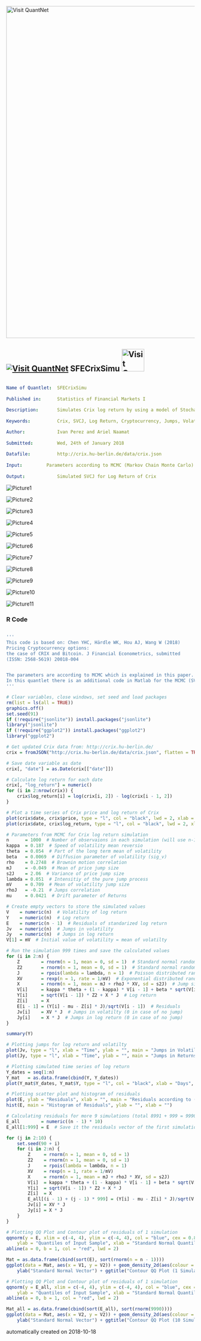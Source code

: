 [<img src="https://github.com/QuantLet/Styleguide-and-FAQ/blob/master/pictures/banner.png" width="888" alt="Visit QuantNet">](http://quantlet.de/)

## [<img src="https://github.com/QuantLet/Styleguide-and-FAQ/blob/master/pictures/qloqo.png" alt="Visit QuantNet">](http://quantlet.de/) **SFECrixSimu** [<img src="https://github.com/QuantLet/Styleguide-and-FAQ/blob/master/pictures/QN2.png" width="60" alt="Visit QuantNet 2.0">](http://quantlet.de/)

```yaml

Name of Quantlet:  SFECrixSimu
 
Published in:      Statistics of Financial Markets I
  
Description:       Simulates Crix log return by using a model of Stochastic Volatility with Correlated Jumps (SVCJ).
 
Keywords:          Crix, SVCJ, Log Return, Cryptocurrency, Jumps, Volatility

Author:            Ivan Perez and Ariel Naamat
  
Submitted:         Wed, 24th of January 2018
  
Datafile:          http://crix.hu-berlin.de/data/crix.json
  
Input:  	   Parameters according to MCMC (Markov Chain Monte Carlo)
  
Output:            Simulated SVCJ for Log Return of Crix  
```

![Picture1](Contour%20QQ%20Plot%20(1%20Simulation).jpeg)

![Picture2](Contour%20QQ%20Plot%20(10%20Simulations).jpeg)

![Picture3](Histogram%20of%20Residuals.jpeg)

![Picture4](Jumps%20in%20Log%20Returns.jpeg)

![Picture5](Jumps%20in%20Volatility.jpeg)

![Picture6](QQ%20Plot%20of%20Residuals%20of%201%20Simulation.jpeg)

![Picture7](QQ%20Plot%20of%20Residuals%20of%2010%20Simulations.jpeg)

![Picture8](Scatter%20Plot%20of%20Residuals%20of%201%20Simulation.jpeg)

![Picture9](Simulated%20Time%20Series%20of%20Log%20Return.jpeg)

![Picture10](Time%20Series%20of%20Log%20Return%20of%20Real%20Data.jpeg)

![Picture11](Time%20Series%20of%20Price%20of%20Real%20Data.jpeg)

### R Code
```r

'''
This code is based on: Chen YHC, Härdle WK, Hou AJ, Wang W (2018)
Pricing Cryptocurrency options: 
the case of CRIX and Bitcoin. J Financial Econometrics, submitted
(ISSN: 2568-5619) 20018-004 


The parameters are according to MCMC which is explained in this paper.
In this quantlet there is an additional code in Matlab for the MCMC (SVCJ_crix.m)
'''

# Clear variables, close windows, set seed and load packages
rm(list = ls(all = TRUE))
graphics.off()
set.seed(91)
if (!require("jsonlite")) install.packages("jsonlite")
library("jsonlite")
if (!require("ggplot2")) install.packages("ggplot2")
library("ggplot2")

# Get updated Crix data from: http://crix.hu-berlin.de/
crix = fromJSON("http://crix.hu-berlin.de/data/crix.json", flatten = TRUE)

# Save date variable as date
crix[, "date"] = as.Date(crix[["date"]])

# Calculate log return for each date
crix[, "log_return"] = numeric()
for (i in 2:nrow(crix)) {
    crix$log_return[i] = log(crix[i, 2]) - log(crix[i - 1, 2])
}

# Plot a time series of Crix price and log return of Crix
plot(crix$date, crix$price, type = "l", col = "black", lwd = 2, xlab = "Date", ylab = "Daily price")
plot(crix$date, crix$log_return, type = "l", col = "black", lwd = 2, xlab = "Date", ylab = "Daily Log Return")

# Parameters from MCMC for Crix log return simulation
n      = 1000  # Number of observaions in each simulation (will use n-1 since Y1 = 0)
kappa  = 0.187  # Speed of volatility mean reversio
theta  = 0.054  # Part of the long term mean of volatility
beta   = 0.0069  # Diffusion parameter of volatility (sig_v)
rho    = 0.2748  # Brownin motion correlation
mJ     = -0.049  # Mean of price jump size
s2J    = 2.06  # Variance of price jump size
lambda = 0.051  # Intensitiy of the pure jump process
mV     = 0.709  # Mean of volatility jump size
rhoJ   = -0.21  # Jumps correlation
mu     = 0.0421  # Drift parameter of Returns

# Create empty vectors to store the simulated values
V    = numeric(n)  # Volatility of log return
Y    = numeric(n)  # Log return
E    = numeric(n - 1)  # Residuals of standarized log return
Jv   = numeric(n)  # Jumps in volatility
Jy   = numeric(n)  # Jumps in log return
V[1] = mV  # Initial value of volatility = mean of volatilty

# Run the simulation 999 times and save the calculated values
for (i in 2:n) {
    Z        = rnorm(n = 1, mean = 0, sd = 1)  # Standard normal random value
    Z2       = rnorm(n = 1, mean = 0, sd = 1)  # Standard normal random value
    J        = rpois(lambda = lambda, n = 1)  # Poisson distributed random value with lambda = 0.051 for determining whether a jump exists
    XV       = rexp(n = 1, rate = 1/mV)  # Exponential distributed random value with mV = 0.709 for jump size in volatility
    X        = rnorm(n = 1, mean = mJ + rhoJ * XV, sd = s2J)  # Jump size of log return
    V[i]     = kappa * theta + (1 - kappa) * V[i - 1] + beta * sqrt(V[i - 1]) * Z2 + XV * J  # Volatilty
    Y[i]     = sqrt(V[i - 1]) * Z2 + X * J  # Log return
    Z[i]     = X
    E[i - 1] = (Y[i] - mu - Z[i] * J)/sqrt(V[i - 1])  # Residuals
    Jv[i]    = XV * J  # Jumps in volatilty (0 in case of no jump)
    Jy[i]    = X * J  # Jumps in log return (0 in case of no jump)
}

summary(Y)

# Plotting jumps for log return and volatilty
plot(Jv, type = "l", xlab = "Time", ylab = "", main = "Jumps in Volatility")
plot(Jy, type = "l", xlab = "Time", ylab = "", main = "Jumps in Returns")

# Plotting simulated time series of log return
Y_dates = seq(1:n)
Y_mat   = as.data.frame(cbind(Y, Y_dates))
plot(Y_mat$Y_dates, Y_mat$Y, type = "l", col = "black", xlab = "Days", ylab = "Log Return")

# Plotting scatter plot and histogram of residuals
plot(E, ylab = "Residuals", xlab = "", main = "Residuals according to (14) of 1 Simulation")
hist(E, main = "Histogram of Residuals", ylab = "", xlab = "")

# Calculating residuals for more 9 simulations (total 8991 + 999 = 9990 points)
E_all        = numeric((n - 1) * 10)
E_all[1:999] = E  # Save it the residuals vector of the first simulation in the residuals matrix

for (j in 2:10) {
    set.seed(90 + i)
    for (i in 2:n) {
        Z     = rnorm(n = 1, mean = 0, sd = 1)
        Z2    = rnorm(n = 1, mean = 0, sd = 1)
        J     = rpois(lambda = lambda, n = 1)
        XV    = rexp(n = 1, rate = 1/mV)
        X     = rnorm(n = 1, mean = mJ + rhoJ * XV, sd = s2J)
        V[i]  = kappa * theta + (1 - kappa) * V[i - 1] + beta * sqrt(V[i - 1]) * Z2 + XV * J
        Y[i]  = sqrt(V[i - 1]) * Z2 + X * J
        Z[i]  = X
        E_all[(i - 1) + (j - 1) * 999] = (Y[i] - mu - Z[i] * J)/sqrt(V[i - 1])
        Jv[i] = XV * J
        Jy[i] = X * J
    }
}

# Plotting QQ Plot and Contour plot of residuals of 1 simulation
qqnorm(y = E, xlim = c(-4, 4), ylim = c(-4, 4), col = "blue", cex = 0.8, main = "QQ Plot of Residuals of 1 Simulation", 
    ylab = "Quantiles of Input Sample", xlab = "Standard Normal Quantiles")
abline(a = 0, b = 1, col = "red", lwd = 2)

Mat = as.data.frame(cbind(sort(E), sort(rnorm(n = n - 1))))
ggplot(data = Mat, aes(x = V1, y = V2)) + geom_density_2d(aes(colour = ..level..)) + xlab("Residuals") + 
    ylab("Standard Normal Vector") + ggtitle("Contour QQ Plot (1 Simulation)") + theme_bw()

# Plotting QQ Plot and Contour plot of residuals of 1 simulation
qqnorm(y = E_all, xlim = c(-4, 4), ylim = c(-4, 4), col = "blue", cex = 0.8, main = "QQ Plot of Residuals of 10 Simulations", 
    ylab = "Quantiles of Input Sample", xlab = "Standard Normal Quantiles")
abline(a = 0, b = 1, col = "red", lwd = 2)

Mat_all = as.data.frame(cbind(sort(E_all), sort(rnorm(9990))))
ggplot(data = Mat, aes(x = V2, y = V2)) + geom_density_2d(aes(colour = ..level..)) + xlab("Residuals") + 
    ylab("Standard Normal Vector") + ggtitle("Contour QQ Plot (10 Simulations)") + theme_bw()
```

automatically created on 2018-10-18